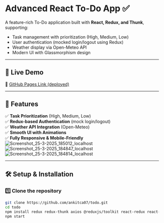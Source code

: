 # Advanced React To-Do App ✅

A feature-rich To-Do application built with **React, Redux, and Thunk**, supporting:
- Task management with prioritization (High, Medium, Low)
- User authentication (mocked login/logout using Redux)
- Weather display via Open-Meteo API
- Modern UI with Glassmorphism design

---

## 🚀 Live Demo
🔗 [GitHub Pages Link (deployed)](https://ankitca07.github.io/todo/)

---

## 📌 Features
✅ **Task Prioritization** (High, Medium, Low)  
✅ **Redux-based Authentication** (mock login/logout)  
✅ **Weather API Integration** (Open-Meteo)  
✅ **Smooth UI with Animations**  
✅ **Fully Responsive & Mobile-Friendly**  
![Screenshot_25-3-2025_185012_localhost](https://github.com/user-attachments/assets/4d42db7a-fcb0-4a4c-a493-d3eb3931fa8c)
![Screenshot_25-3-2025_184847_localhost](https://github.com/user-attachments/assets/d3ee0f97-2e88-4c5f-b5d6-5520b4c5d777)
![Screenshot_25-3-2025_184814_localhost](https://github.com/user-attachments/assets/ea32daac-c6ee-4d4e-9fde-14c9aea0ee92)

---

## 🛠️ Setup & Installation

### 1️⃣ **Clone the repository**
```sh
git clone https://github.com/ankitca07/todo.git
cd todo
npm install redux redux-thunk axios @reduxjs/toolkit react-redux react-dom or react-router-dom
npm start
